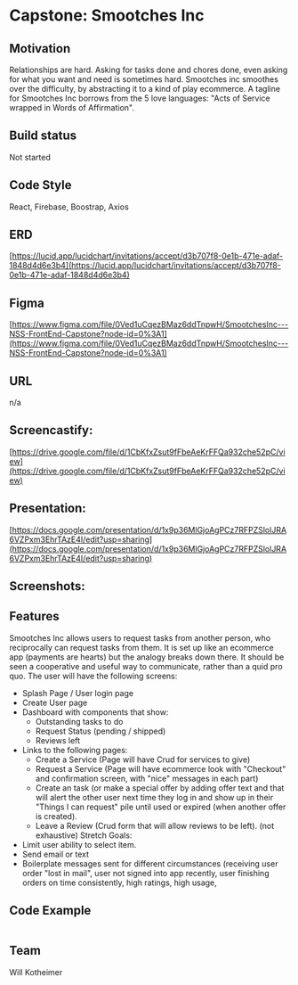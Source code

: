 # Capstone: Smootches Inc

## Motivation

Relationships are hard. Asking for tasks done and chores done, even asking for what you want and need is sometimes hard. Smootches inc smoothes over the difficulty, by abstracting it to a kind of play ecommerce. A tagline for Smootches Inc borrows from the 5 love languages: "Acts of Service wrapped in Words of Affirmation".

## Build status

Not started

## Code Style

React, Firebase, Boostrap, Axios

## ERD

[https://lucid.app/lucidchart/invitations/accept/d3b707f8-0e1b-471e-adaf-1848d4d6e3b4](https://lucid.app/lucidchart/invitations/accept/d3b707f8-0e1b-471e-adaf-1848d4d6e3b4)

## Figma

[https://www.figma.com/file/0Ved1uCqezBMaz6ddTnpwH/SmootchesInc---NSS-FrontEnd-Capstone?node-id=0%3A1](https://www.figma.com/file/0Ved1uCqezBMaz6ddTnpwH/SmootchesInc---NSS-FrontEnd-Capstone?node-id=0%3A1)

## URL

n/a

## Screencastify:

[https://drive.google.com/file/d/1CbKfxZsut9fFbeAeKrFFQa932che52pC/view](https://drive.google.com/file/d/1CbKfxZsut9fFbeAeKrFFQa932che52pC/view)

## Presentation:

[https://docs.google.com/presentation/d/1x9p36MlGjoAgPCz7RFPZSlolJRA6VZPxm3EhrTAzE4I/edit?usp=sharing](https://docs.google.com/presentation/d/1x9p36MlGjoAgPCz7RFPZSlolJRA6VZPxm3EhrTAzE4I/edit?usp=sharing)

## Screenshots:

## Features

Smootches Inc allows users to request tasks from another person, who reciprocally can request tasks from them. It is set up like an ecommerce app (payments are hearts) but the analogy breaks down there. It should be seen a cooperative and useful way to communicate, rather than a quid pro quo.
The user will have the following screens:

- Splash Page / User login page
- Create User page
- Dashboard with components that show:
  - Outstanding tasks to do
  - Request Status (pending / shipped)
  - Reviews left
- Links to the following pages:
  - Create a Service (Page will have Crud for services to give)
  - Request a Service (Page will have ecommerce look with "Checkout" and confirmation screen, with "nice" messages in each part)
  - Create an task (or make a special offer by adding offer text and that will alert the other user next time they log in and show up in their "Things I can request" pile until used or expired (when another offer is created).
  - Leave a Review (Crud form that will allow reviews to be left).
    (not exhaustive)
    Stretch Goals:
- Limit user ability to select item.
- Send email or text
- Boilerplate messages sent for different circumstances (receiving user order "lost in mail", user not signed into app recently, user finishing orders on time consistently, high ratings, high usage,

## Code Example

```

```

## Team

Will Kotheimer
